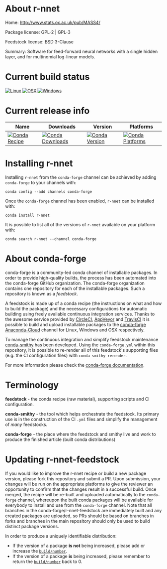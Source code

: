 About r-nnet
============

Home: http://www.stats.ox.ac.uk/pub/MASS4/

Package license: GPL-2 | GPL-3

Feedstock license: BSD 3-Clause

Summary: Software for feed-forward neural networks with a single hidden layer, and for multinomial log-linear models.



Current build status
====================

[![Linux](https://img.shields.io/circleci/project/github/conda-forge/r-nnet-feedstock/master.svg?label=Linux)](https://circleci.com/gh/conda-forge/r-nnet-feedstock)
[![OSX](https://img.shields.io/travis/conda-forge/r-nnet-feedstock/master.svg?label=macOS)](https://travis-ci.org/conda-forge/r-nnet-feedstock)
[![Windows](https://img.shields.io/appveyor/ci/conda-forge/r-nnet-feedstock/master.svg?label=Windows)](https://ci.appveyor.com/project/conda-forge/r-nnet-feedstock/branch/master)

Current release info
====================

| Name | Downloads | Version | Platforms |
| --- | --- | --- | --- |
| [![Conda Recipe](https://img.shields.io/badge/recipe-r--nnet-green.svg)](https://anaconda.org/conda-forge/r-nnet) | [![Conda Downloads](https://img.shields.io/conda/dn/conda-forge/r-nnet.svg)](https://anaconda.org/conda-forge/r-nnet) | [![Conda Version](https://img.shields.io/conda/vn/conda-forge/r-nnet.svg)](https://anaconda.org/conda-forge/r-nnet) | [![Conda Platforms](https://img.shields.io/conda/pn/conda-forge/r-nnet.svg)](https://anaconda.org/conda-forge/r-nnet) |

Installing r-nnet
=================

Installing `r-nnet` from the `conda-forge` channel can be achieved by adding `conda-forge` to your channels with:

```
conda config --add channels conda-forge
```

Once the `conda-forge` channel has been enabled, `r-nnet` can be installed with:

```
conda install r-nnet
```

It is possible to list all of the versions of `r-nnet` available on your platform with:

```
conda search r-nnet --channel conda-forge
```


About conda-forge
=================

conda-forge is a community-led conda channel of installable packages.
In order to provide high-quality builds, the process has been automated into the
conda-forge GitHub organization. The conda-forge organization contains one repository
for each of the installable packages. Such a repository is known as a *feedstock*.

A feedstock is made up of a conda recipe (the instructions on what and how to build
the package) and the necessary configurations for automatic building using freely
available continuous integration services. Thanks to the awesome service provided by
[CircleCI](https://circleci.com/), [AppVeyor](http://www.appveyor.com/)
and [TravisCI](https://travis-ci.org/) it is possible to build and upload installable
packages to the [conda-forge](https://anaconda.org/conda-forge)
[Anaconda-Cloud](http://docs.anaconda.org/) channel for Linux, Windows and OSX respectively.

To manage the continuous integration and simplify feedstock maintenance
[conda-smithy](http://github.com/conda-forge/conda-smithy) has been developed.
Using the ``conda-forge.yml`` within this repository, it is possible to re-render all of
this feedstock's supporting files (e.g. the CI configuration files) with ``conda smithy rerender``.

For more information please check the [conda-forge documentation](https://conda-forge.org/docs/).

Terminology
===========

**feedstock** - the conda recipe (raw material), supporting scripts and CI configuration.

**conda-smithy** - the tool which helps orchestrate the feedstock.
                   Its primary use is in the construction of the CI ``.yml`` files
                   and simplify the management of *many* feedstocks.

**conda-forge** - the place where the feedstock and smithy live and work to
                  produce the finished article (built conda distributions)


Updating r-nnet-feedstock
=========================

If you would like to improve the r-nnet recipe or build a new
package version, please fork this repository and submit a PR. Upon submission,
your changes will be run on the appropriate platforms to give the reviewer an
opportunity to confirm that the changes result in a successful build. Once
merged, the recipe will be re-built and uploaded automatically to the
`conda-forge` channel, whereupon the built conda packages will be available for
everybody to install and use from the `conda-forge` channel.
Note that all branches in the conda-forge/r-nnet-feedstock are
immediately built and any created packages are uploaded, so PRs should be based
on branches in forks and branches in the main repository should only be used to
build distinct package versions.

In order to produce a uniquely identifiable distribution:
 * If the version of a package **is not** being increased, please add or increase
   the [``build/number``](http://conda.pydata.org/docs/building/meta-yaml.html#build-number-and-string).
 * If the version of a package **is** being increased, please remember to return
   the [``build/number``](http://conda.pydata.org/docs/building/meta-yaml.html#build-number-and-string)
   back to 0.